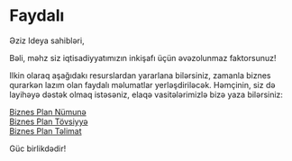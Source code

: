 

# Faydalı 

Əziz Ideya sahibləri,

Bəli, məhz siz iqtisadiyyatımızın inkişafı üçün əvəzolunmaz faktorsunuz! 

Ilkin olaraq aşağıdakı resurslardan yararlana bilərsiniz, zamanla biznes qurarkən lazım olan faydalı məlumatlar yerləşdiriləcək. Həmçinin, siz də layihəyə dəstək olmaq istəsəniz, elaqə vasitələrimizlə bizə yaza bilərsiniz:


[Biznes Plan Nümunə](Biznes_Plan_Numune.pdf)<br />
[Biznes Plan Tövsiyyə](IQ-biznes%20plana%20dair%20tovsiyyələr.pptx) <br />
[Biznes Plan Təlimat](Ideya%20Qazandı%20texniki%20təlimat%202017.pptx) <br />

Güc birlikdədir!


